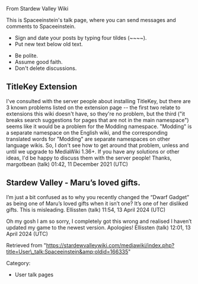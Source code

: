 From Stardew Valley Wiki

This is Spaceeinstein's talk page, where you can send messages and comments to Spaceeinstein.

- Sign and date your posts by typing four tildes (~~~~).
- Put new text below old text.

<!--THE END-->

- Be polite.
- Assume good faith.
- Don't delete discussions.

## TitleKey Extension

I've consulted with the server people about installing TitleKey, but there are 3 known problems listed on the extension page -- the first two relate to extensions this wiki doesn't have, so they're no problem, but the third ("it breaks search suggestions for pages that are not in the main namespace") seems like it would be a problem for the Modding namespace. "Modding" is a separate namespace on the English wiki, and the corresponding translated words for "Modding" are separate namespaces on other language wikis. So, I don't see how to get around that problem, unless and until we upgrade to MediaWiki 1.36+. If you have any solutions or other ideas, I'd be happy to discuss them with the server people! Thanks, margotbean (talk) 01:42, 11 December 2021 (UTC)

## Stardew Valley - Maru’s loved gifts.

I’m just a bit confused as to why you recently changed the “Dwarf Gadget” as being one of Maru’s loved gifts when it isn’t one? It’s one of her disliked gifts. This is misleading. Ellissten (talk) 11:54, 13 April 2024 (UTC)

Oh my gosh I am so sorry, I completely got this wrong and realised I haven’t updated my game to the newest version. Apologies! Ellissten (talk) 12:01, 13 April 2024 (UTC)

Retrieved from "https://stardewvalleywiki.com/mediawiki/index.php?title=User\_talk:Spaceeinstein&amp;oldid=166335"

Category:

- User talk pages